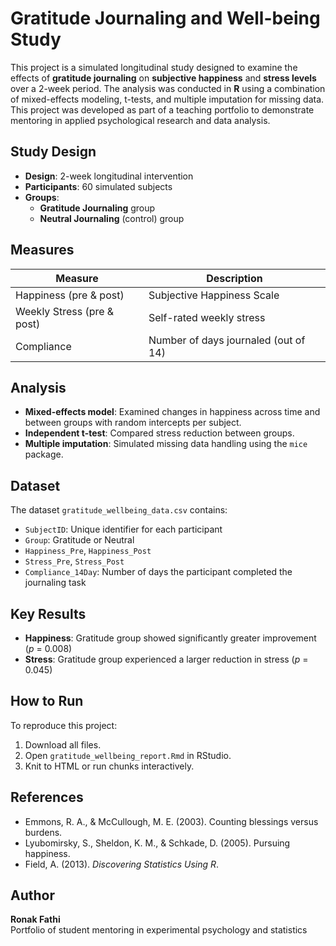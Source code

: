 # Gratitude Journaling and Well-being Study

This project is a simulated longitudinal study designed to examine the effects of **gratitude journaling** on **subjective happiness** and **stress levels** over a 2-week period. The analysis was conducted in **R** using a combination of mixed-effects modeling, t-tests, and multiple imputation for missing data. This project was developed as part of a teaching portfolio to demonstrate mentoring in applied psychological research and data analysis.

##  Study Design

- **Design**: 2-week longitudinal intervention
- **Participants**: 60 simulated subjects
- **Groups**: 
  - **Gratitude Journaling** group
  - **Neutral Journaling** (control) group

##  Measures

| Measure | Description |
|--------|-------------|
| Happiness (pre & post) | Subjective Happiness Scale |
| Weekly Stress (pre & post) | Self-rated weekly stress |
| Compliance | Number of days journaled (out of 14) |

##  Analysis

- **Mixed-effects model**: Examined changes in happiness across time and between groups with random intercepts per subject.
- **Independent t-test**: Compared stress reduction between groups.
- **Multiple imputation**: Simulated missing data handling using the `mice` package.

##  Dataset

The dataset `gratitude_wellbeing_data.csv` contains:
- `SubjectID`: Unique identifier for each participant
- `Group`: Gratitude or Neutral
- `Happiness_Pre`, `Happiness_Post`
- `Stress_Pre`, `Stress_Post`
- `Compliance_14Day`: Number of days the participant completed the journaling task

##  Key Results

- **Happiness**: Gratitude group showed significantly greater improvement (_p_ = 0.008)
- **Stress**: Gratitude group experienced a larger reduction in stress (_p_ = 0.045)

##  How to Run

To reproduce this project:
1. Download all files.
2. Open `gratitude_wellbeing_report.Rmd` in RStudio.
3. Knit to HTML or run chunks interactively.

##  References

- Emmons, R. A., & McCullough, M. E. (2003). Counting blessings versus burdens.
- Lyubomirsky, S., Sheldon, K. M., & Schkade, D. (2005). Pursuing happiness.
- Field, A. (2013). *Discovering Statistics Using R*.

##  Author

**Ronak Fathi**  
Portfolio of student mentoring in experimental psychology and statistics

